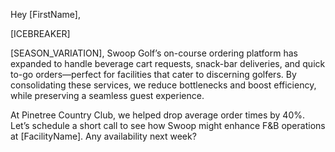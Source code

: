 Hey [FirstName],

[ICEBREAKER]

[SEASON_VARIATION], Swoop Golf’s on-course ordering platform has expanded to handle beverage cart requests, snack-bar deliveries, and quick to-go orders—perfect for facilities that cater to discerning golfers. By consolidating these services, we reduce bottlenecks and boost efficiency, while preserving a seamless guest experience.

At Pinetree Country Club, we helped drop average order times by 40%. Let’s schedule a short call to see how Swoop might enhance F&B operations at [FacilityName]. Any availability next week?